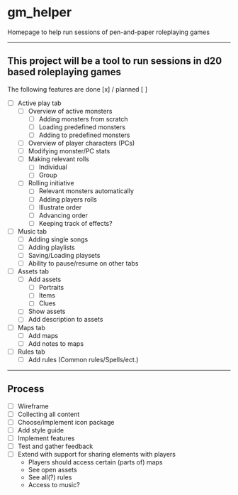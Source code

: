 # gm_helper

Homepage to help run sessions of pen-and-paper roleplaying games

***

## This project will be a tool to run sessions in d20 based roleplaying games

The following features are done [x] / planned [ ]
- [ ] Active play tab
  - [ ] Overview of active monsters
    - [ ] Adding monsters from scratch
    - [ ] Loading predefined monsters
    - [ ] Adding to predefined monsters
  - [ ] Overview of player characters (PCs)
  - [ ] Modifying monster/PC stats
  - [ ] Making relevant rolls
    - [ ] Individual
    - [ ] Group 
  - [ ] Rolling initiative
    - [ ] Relevant monsters automatically
    - [ ] Adding players rolls
    - [ ] Illustrate order
    - [ ] Advancing order
    - [ ] Keeping track of effects?
- [ ] Music tab
  - [ ] Adding single songs
  - [ ] Adding playlists
  - [ ] Saving/Loading playsets
  - [ ] Ability to pause/resume on other tabs
- [ ] Assets tab
  - [ ] Add assets
    - [ ] Portraits
    - [ ] Items
    - [ ] Clues
  - [ ] Show assets
  - [ ] Add description to assets
- [ ] Maps tab
  - [ ] Add maps
  - [ ] Add notes to maps
- [ ] Rules tab
  - [ ] Add rules (Common rules/Spells/ect.)

 ***

## Process
- [ ] Wireframe
- [ ] Collecting all content
- [ ] Choose/implement icon package
- [ ] Add style guide
- [ ] Implement features
- [ ] Test and gather feedback
- [ ] Extend with support for sharing elements with players
  - Players should access certain (parts of) maps
  - See open assets
  - See all(?) rules
  - Access to music?
